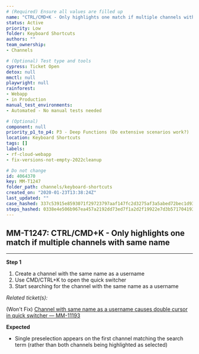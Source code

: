 ```yaml
---
# (Required) Ensure all values are filled up
name: "CTRL/CMD+K - Only highlights one match if multiple channels with same name"
status: Active
priority: Low
folder: Keyboard Shortcuts
authors: ""
team_ownership: 
- Channels

# (Optional) Test type and tools
cypress: Ticket Open
detox: null
mmctl: null
playwright: null
rainforest: 
- Webapp
- in Production
manual_test_environments: 
- Automated - No manual tests needed

# (Optional)
component: null
priority_p1_to_p4: P3 - Deep Functions (Do extensive scenarios work?)
location: Keyboard Shortcuts
tags: []
labels: 
- rf-cloud-webapp
- fix-versions-not-empty-2022cleanup

# Do not change
id: 4064370
key: MM-T1247
folder_path: channels/keyboard-shortcuts
created_on: "2020-01-23T13:38:24Z"
last_updated: ""
case_hashed: 337c53915e8593071f29723797aaf147fc2d3275af3a5abed72bec1d938b84ed6583d6196708cebb9463c8faa2437192
steps_hashed: 0338e4e506b967ea457a2192dd73ed7f1a2d2f19922e7d3b571704193f5b9624b4920e57bb6c0cfbb1679cc26f0a1e0b
---
```


## MM-T1247: CTRL/CMD+K - Only highlights one match if multiple channels with same name

---

**Step 1**

1. Create a channel with the same name as a username
2. Use CMD/CTRL+K to open the quick switcher
3. Start searching for the channel with the same name as a username

_Related ticket(s):_

(Won't Fix) [Channel with same name as a username causes double cursor in quick switcher — MM-11193](https://mattermost.atlassian.net/browse/MM-11193)

**Expected**

- Single preselection appears on the first channel matching the search term (rather than both channels being highlighted as selected)
